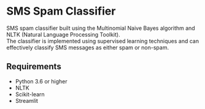# SMS Spam Classifier

SMS spam classifier built using the Multinomial Naive Bayes algorithm and NLTK (Natural Language Processing Toolkit).   
The classifier is implemented using supervised learning techniques and can effectively classify SMS messages as either spam or non-spam.


## Requirements
- Python 3.6 or higher
- NLTK
- Scikit-learn
- Streamlit
